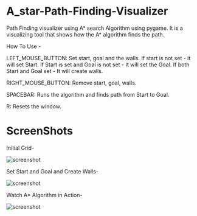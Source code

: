 # A_star-Path-Finding-Visualizer
Path Finding visualizer using A* search Algorithm using pygame.
It is a visualizing tool that shows how the A* algorithm finds the path.

How To Use -

LEFT_MOUSE_BUTTON: Set start, goal and the walls. 
If start is not set                  - it will set Start.
If Start is set and Goal is not set  - It will set the Goal.
If both Start and Goal set           - It will create walls.

RIGHT_MOUSE_BUTTON: Remove start, goal, walls.

SPACEBAR: Runs the algorithm and finds path from Start to Goal.

R: Resets the window.

# ScreenShots

Initial Grid-

![screenshot](https://user-images.githubusercontent.com/60854318/128625350-685bbd8e-b7f9-4bbb-a0d4-a61d164fe0ce.png)


Set Start and Goal and Create Walls-

![screenshot](https://user-images.githubusercontent.com/60854318/128625439-92facff0-85e7-4a83-a3ac-bb4c90d47373.png)


Watch A* Algorithm in Action-

![screenshot](https://user-images.githubusercontent.com/60854318/128625480-9eaa05fb-c1dd-42ff-9fc6-229136ea147d.png)


